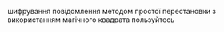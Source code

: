 шифрування повідомлення методом простої перестановки з використанням магічного квадрата
пользуйтесь
